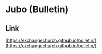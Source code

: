 # Jubo (Bulletin)

## Link

[https://exchangechurch.github.io/bulletin/](https://exchangechurch.github.io/bulletin/)

